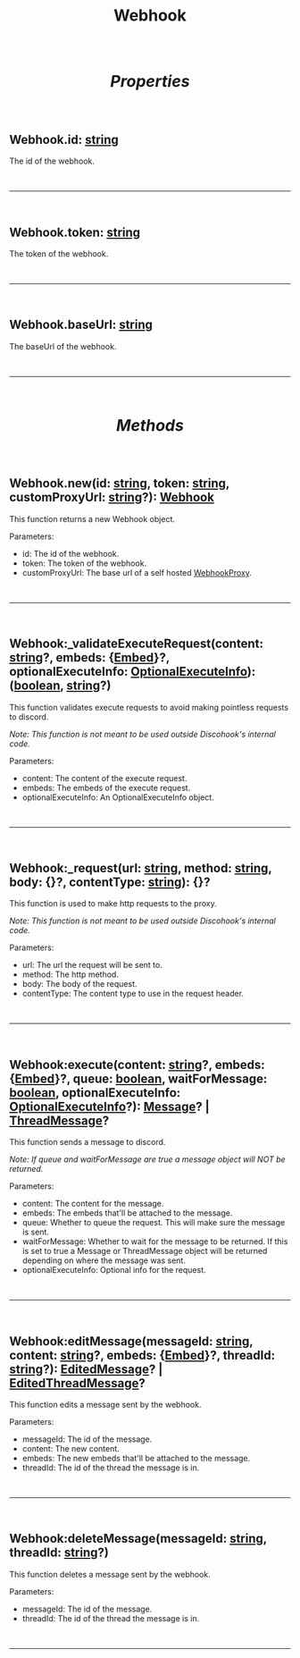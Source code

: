 # <p align = "center">**Webhook**</p>

<br>

# <p align = "center">*Properties*</p>

<br>

## **Webhook.id**: [string](https://create.roblox.com/docs/scripting/luau/strings)
The id of the webhook.

<br>
<hr>
<br>

## **Webhook.token**: [string](https://create.roblox.com/docs/scripting/luau/strings)
The token of the webhook.

<br>
<hr>
<br>

## **Webhook.baseUrl**: [string](https://create.roblox.com/docs/scripting/luau/strings)
The baseUrl of the webhook.

<br>
<hr>
<br>

# <p align = "center">*Methods*</p>

<br>

## **Webhook.new**(id: [string](https://create.roblox.com/docs/scripting/luau/strings), token: [string](https://create.roblox.com/docs/scripting/luau/strings), customProxyUrl: [string](https://create.roblox.com/docs/scripting/luau/strings)?): [Webhook](/docs/Webhook.md)
This function returns a new Webhook object.

Parameters:

- id: The id of the webhook.
- token: The token of the webhook.
- customProxyUrl: The base url of a self hosted [WebhookProxy](https://github.com/lewisakura/webhook-proxy). 

<br>
<hr>
<br>

## **Webhook:_validateExecuteRequest**(content: [string](https://create.roblox.com/docs/scripting/luau/strings)?, embeds: {[Embed](/docs/Embed.md)}?, optionalExecuteInfo: [OptionalExecuteInfo](/docs/OptionalExecuteInfo.md)): ([boolean](https://create.roblox.com/docs/scripting/luau/booleans), [string](https://create.roblox.com/docs/scripting/luau/strings)?)
This function validates execute requests to avoid making pointless requests to discord.

*Note: This function is not meant to be used outside Discohook's internal code.*

Parameters:

- content: The content of the execute request.
- embeds: The embeds of the execute request.
- optionalExecuteInfo: An OptionalExecuteInfo object.

<br>
<hr>
<br>

## **Webhook:_request**(url: [string](https://create.roblox.com/docs/scripting/luau/strings), method: [string](https://create.roblox.com/docs/scripting/luau/strings), body: {}?, contentType: [string](https://create.roblox.com/docs/scripting/luau/strings)): {}?
This function is used to make http requests to the proxy.

*Note: This function is not meant to be used outside Discohook's internal code.*

Parameters:

- url: The url the request will be sent to.
- method: The http method.
- body: The body of the request.
- contentType: The content type to use in the request header.

<br>
<hr>
<br>

## **Webhook:execute**(content: [string](https://create.roblox.com/docs/scripting/luau/strings)?, embeds: {[Embed](/docs/Embed.md)}?, queue: [boolean](https://create.roblox.com/docs/scripting/luau/booleans), waitForMessage: [boolean](https://create.roblox.com/docs/scripting/luau/booleans), optionalExecuteInfo: [OptionalExecuteInfo](/docs/OptionalExecuteInfo.md)?): [Message](/docs/Message.md)? | [ThreadMessage](/docs/ThreadMessage.md)?
This function sends a message to discord.

*Note: If queue and waitForMessage are true a message object will NOT be returned.*

Parameters:

- content: The content for the message.
- embeds: The embeds that'll be attached to the message.
- queue: Whether to queue the request. This will make sure the message is sent.
- waitForMessage: Whether to wait for the message to be returned. If this is set to true a Message or ThreadMessage object will be returned depending on where the message was sent.
- optionalExecuteInfo: Optional info for the request.

<br>
<hr>
<br>

## **Webhook:editMessage**(messageId: [string](https://create.roblox.com/docs/scripting/luau/strings), content: [string](https://create.roblox.com/docs/scripting/luau/strings)?, embeds: {[Embed]((/docs/Embed.md))}?, threadId: [string](https://create.roblox.com/docs/scripting/luau/strings)?): [EditedMessage](/docs/EditedMessage.md)? | [EditedThreadMessage](/docs/EditedThreadMessage.md)?
This function edits a message sent by the webhook.

Parameters:

- messageId: The id of the message.
- content: The new content.
- embeds: The new embeds that'll be attached to the message.
- threadId: The id of the thread the message is in.

<br>
<hr>
<br>

## **Webhook:deleteMessage**(messageId: [string](https://create.roblox.com/docs/scripting/luau/strings), threadId: [string](https://create.roblox.com/docs/scripting/luau/strings)?)
This function deletes a message sent by the webhook.

Parameters:

- messageId: The id of the message.
- threadId: The id of the thread the message is in.

<br>
<hr>
<br>